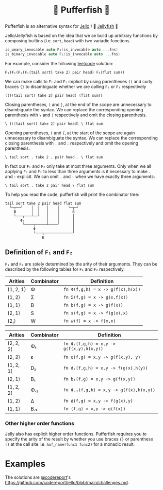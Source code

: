 # <p align="center">🐡 Pufferfish 🐡</p>

Pufferfish is an alternative syntax for [Jello](https://github.com/codereport/jello)
/ 🪼 [Jellyfish](https://github.com/codereport/jellyfish) 🪼

Jello/Jellyfish is based on the idea that we an build up arbitrary functions by composing builtins (i.e. `sort`, `head`) with two variadic functions.
```c++
is_unary_invocable auto F₁(is_invocable auto ...fns)
is_binary_invocable auto F₂(is_invocable auto ...fns)
```
For example, consider the following [leetcode](https://leetcode.com/contest/biweekly-contest-122/problems/divide-an-array-into-subarrays-with-minimum-cost-i/) solution:
```
F₁(F₁(F₁(F₁(tail sort) take 2) pair head) F₁(flat sum))
```

We can make calls to `F₁` and `F₂` implicit by using parentheses `()` and curly braces `{}` to disambiguate whether we are calling `F₁` or `F₂` respectively

```
((((tail sort) take 2) pair head) (flat sum))
```
Closing parentheses, `)` and `}`, at the end of the scope are unnecessary to disambiguate the syntax.
We can replace the corresponding opening parenthesis with `\` and `|` respectively and omit the closing parenthesis.

```
\ (((tail sort) take 2) pair head) \ flat sum
```

Opening parentheses, `(` and `{`, at the start of the scope are again unnecessary to disambiguate the syntax.
We can replace the corresponding closing parenthesis with `.` and `:` respectively and omit the opening parenthesis.

```
\ tail sort . take 2 . pair head . \ flat sum
```

In fact our `F₁` and `F₂` only take at most three arguments. Only when we all applying `F₁` and `F₂` to less than three arguments is it necessary to make `.` and `:` explicit.
We can omit `.` and `:` when we have exactly three arguments:
```
\ tail sort . take 2 pair head \ flat sum
```

To help you read the code, pufferfish will print the combinator tree:
```
tail sort take 2 pair head flat sum
  ╰─┬──╯    │  │   │    │    ╰─┬─╯
    B       │  │   │    │      B
    ╰───┬───┴──╯   │    │      │
       Φₖ          │    │      │
        ╰────┬─────┴────╯      │
             Φ                 │
             ╰───┬─────────────╯
                 B
```

## Definition of `F₁` and `F₂`

`F₁` and `F₂` are solely determined by the arity of their arguments.
They can be described by the following tables for `F₁` and `F₂` respectively.

| Arities | Combinator | Definition |
| --- | --- | --- |
| (1, 2, 1) |  Φ  | `fn Φ(f,g,h) = x -> g(f(x),h(x))` |
| (1, 2) |  Σ  |  `fn Σ(f,g) = x -> g(x,f(x))` |
| (1, 1) |  B  |`fn b(f,g) = x -> g(f(x))` |
| (2, 1) |  S  | `fn s(f,g) = x -> f(g(x),x)` |
| (2,) |  W  | `fn w(f) = x -> f(x,x)` |


| Arities | Combinator | Definition |
| --- | --- | -- |
| (2, 2, 2)  |  Φ₁ | `fn Φ₁(f,g,h) = x,y -> g(f(x,y),h(x,y))` |
| (2, 2) |  ε | `fn ε(f,g) = x,y -> g(f(x,y), y)` |
| (1, 2, 1) |  D₂ | `fn d₂(f,g,h) = x,y -> f(g(x),h(y))` |
| (2, 1) |  B₁ |`fn b₁(f,g) = x,y -> g(f(x,y))` |
| (1, 2, 2) |  Φ.₂ | `fn Φ.₂(f,g,h) = x,y -> g(f(x),h(x,y))` |
| (1, 2) |  Δ |  `fn Δ(f,g) = x,y -> f(g(x),y)` |
| (1, 1) |  B.₃ | `fn (f,g) = x,y -> g(f(x))` |



### Other higher order functions
Jelly also has explicit higher order functions. Pufferfish requires you to specify the arity of the result by whether you use braces `{}` or parenthese `()` at the call site i.e. `hof_name(func1 func2)` for a monadic result.

# Examples
The solutions are [@codereport](https://github.com/codereport)'s https://github.com/codereport/jello/blob/main/challenges.md.
